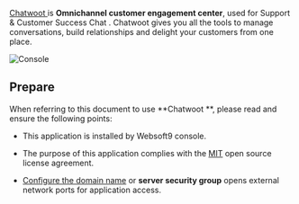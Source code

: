 [Chatwoot ](https://www.chatwoot.com/) is **Omnichannel customer engagement center**, used for Support & Customer Success Chat . Chatwoot gives you all the tools to manage conversations, build relationships and delight your customers from one place.


![Console](https://libs.websoft9.com/Websoft9/DocsPicture/zh/chatwoot/chatwoot-gui-websoft9.webp)


## Prepare

When referring to this document to use **Chatwoot **, please read and ensure the following points:

- This application is installed by Websoft9 console.

- The purpose of this application complies with the [MIT](https://opensource.org/licenses/MIT) open source license agreement.

- [Configure the domain name](./domain-set) or **server security group** opens external network ports for application access.
